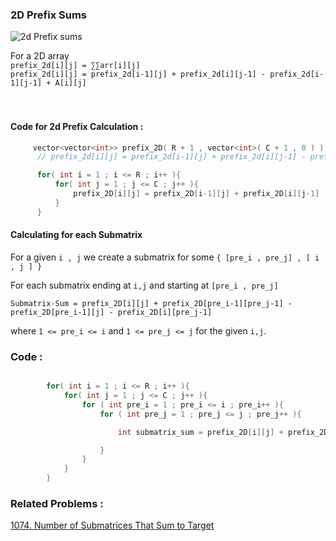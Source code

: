 ### 2D Prefix Sums 


![2d Prefix sums](https://miro.medium.com/v2/resize:fit:1400/1*2Cg6VNrqQL7IODV61evbGg.png)


For a 2D array <br>
  `prefix_2d[i][j] = ∑∑arr[i][j]` <br>
  `prefix_2d[i][j] = prefix_2d[i-1][j] + prefix_2d[i][j-1] - prefix_2d[i-1][j-1] + A[i][j]`<br> <br><br>

  #### Code for 2d Prefix Calculation :
  
  ```cpp
       vector<vector<int>> prefix_2D( R + 1 , vector<int>( C + 1 , 0 ) );
        // prefix_2d[i][j] = prefix_2d[i-1][j] + prefix_2d[i][j-1] - prefix_2d[i-1][j-1] + A[i][j]

        for( int i = 1 ; i <= R ; i++ ){
            for( int j = 1 ; j <= C ; j++ ){
                prefix_2D[i][j] = prefix_2D[i-1][j] + prefix_2D[i][j-1] - prefix_2D[i-1][j-1] + matrix[i-1][j-1];
            }
        }
  ```


#### Calculating for each Submatrix 

For a given `i , j` we create a submatrix for some `{ [pre_i , pre_j] , [ i , j ] }`<br>

For each submatrix ending at `i,j` and starting at `[pre_i , pre_j]` <br>

`Submatrix-Sum = prefix_2D[i][j] + prefix_2D[pre_i-1][pre_j-1] - prefix_2D[pre_i-1][j] - prefix_2D[i][pre_j-1]`<br>

where `1 <= pre_i <= i` and `1 <= pre_j <= j` for the given `i,j`.

### Code :
```cpp

        for( int i = 1 ; i <= R ; i++ ){
            for( int j = 1 ; j <= C ; j++ ){
                for ( int pre_i = 1 ; pre_i <= i ; pre_i++ ){
                    for ( int pre_j = 1 ; pre_j <= j ; pre_j++ ){

                        int submatrix_sum = prefix_2D[i][j] + prefix_2D[pre_i-1][pre_j-1] - prefix_2D[pre_i-1][j] - prefix_2D[i][pre_j-1];

                    }
                }
            }
        }

```


### Related Problems :
[1074. Number of Submatrices That Sum to Target](https://leetcode.com/problems/number-of-submatrices-that-sum-to-target/)

